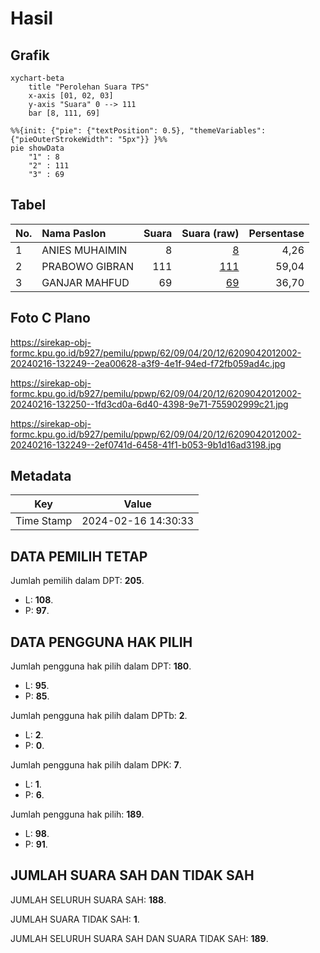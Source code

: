 # Hasil

## Grafik

```mermaid
xychart-beta
    title "Perolehan Suara TPS"
    x-axis [01, 02, 03]
    y-axis "Suara" 0 --> 111
    bar [8, 111, 69]
```

```mermaid
%%{init: {"pie": {"textPosition": 0.5}, "themeVariables": {"pieOuterStrokeWidth": "5px"}} }%%
pie showData
    "1" : 8
    "2" : 111
    "3" : 69
```

## Tabel

| No. | Nama Paslon    | Suara | Suara (raw) | Persentase |
|:--- |:-------------- | -----:| -----------:| ----------:|
| 1   | ANIES MUHAIMIN | 8     | [8][p-1]    | 4,26       |
| 2   | PRABOWO GIBRAN | 111   | [111][p-2]  | 59,04      |
| 3   | GANJAR MAHFUD  | 69    | [69][p-3]   | 36,70      |


[p-1]: https://github.com/gigit-pemilu/pemilu-2024-62-kalimantan-tengah/blob/main/pilpres/hitung-suara/sub/62-kalimantan-tengah/sub/09-lamandau/sub/04-bulik-timur/sub/2012-suka-maju/sub/002-tps/sub/paslon-1.txt
[p-2]: https://github.com/gigit-pemilu/pemilu-2024-62-kalimantan-tengah/blob/main/pilpres/hitung-suara/sub/62-kalimantan-tengah/sub/09-lamandau/sub/04-bulik-timur/sub/2012-suka-maju/sub/002-tps/sub/paslon-2.txt
[p-3]: https://github.com/gigit-pemilu/pemilu-2024-62-kalimantan-tengah/blob/main/pilpres/hitung-suara/sub/62-kalimantan-tengah/sub/09-lamandau/sub/04-bulik-timur/sub/2012-suka-maju/sub/002-tps/sub/paslon-3.txt

## Foto C Plano

https://sirekap-obj-formc.kpu.go.id/b927/pemilu/ppwp/62/09/04/20/12/6209042012002-20240216-132249--2ea00628-a3f9-4e1f-94ed-f72fb059ad4c.jpg

https://sirekap-obj-formc.kpu.go.id/b927/pemilu/ppwp/62/09/04/20/12/6209042012002-20240216-132250--1fd3cd0a-6d40-4398-9e71-755902999c21.jpg

https://sirekap-obj-formc.kpu.go.id/b927/pemilu/ppwp/62/09/04/20/12/6209042012002-20240216-132249--2ef0741d-6458-41f1-b053-9b1d16ad3198.jpg


## Metadata

| Key        | Value               |
| ---------- | ------------------- |
| Time Stamp | 2024-02-16 14:30:33 |


## DATA PEMILIH TETAP

Jumlah pemilih dalam DPT: **205**.
 * L: **108**.
 * P: **97**.

## DATA PENGGUNA HAK PILIH

Jumlah pengguna hak pilih dalam DPT: **180**.
 * L: **95**.
 * P: **85**.

Jumlah pengguna hak pilih dalam DPTb: **2**.
 * L: **2**.
 * P: **0**.

Jumlah pengguna hak pilih dalam DPK: **7**.
 * L: **1**.
 * P: **6**.

Jumlah pengguna hak pilih: **189**.
 * L: **98**.
 * P: **91**.

## JUMLAH SUARA SAH DAN TIDAK SAH

JUMLAH SELURUH SUARA SAH: **188**.

JUMLAH SUARA TIDAK SAH: **1**.

JUMLAH SELURUH SUARA SAH DAN SUARA TIDAK SAH: **189**.


